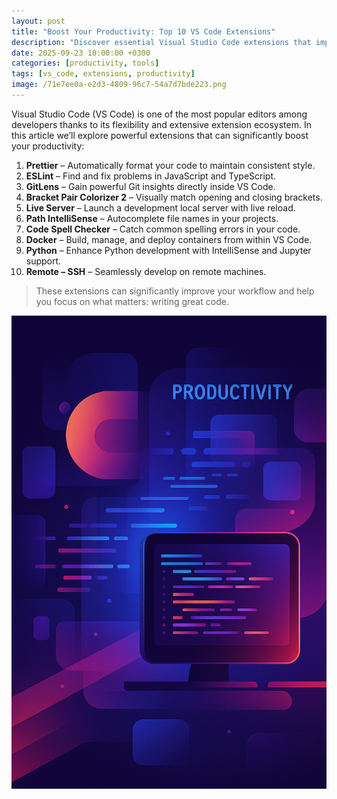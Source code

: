```yaml
---
layout: post
title: "Boost Your Productivity: Top 10 VS Code Extensions"
description: "Discover essential Visual Studio Code extensions that improve coding efficiency and streamline your workflow."
date: 2025-09-23 10:00:00 +0300
categories: [productivity, tools]
tags: [vs_code, extensions, productivity]
image: /71e7ee0a-e2d3-4809-96c7-54a7d7bde223.png
---
```


Visual Studio Code (VS Code) is one of the most popular editors among developers thanks to its flexibility and extensive extension ecosystem. In this article we’ll explore powerful extensions that can significantly boost your productivity:

1. **Prettier** – Automatically format your code to maintain consistent style.
2. **ESLint** – Find and fix problems in JavaScript and TypeScript.
3. **GitLens** – Gain powerful Git insights directly inside VS Code.
4. **Bracket Pair Colorizer 2** – Visually match opening and closing brackets.
5. **Live Server** – Launch a development local server with live reload.
6. **Path IntelliSense** – Autocomplete file names in your projects.
7. **Code Spell Checker** – Catch common spelling errors in your code.
8. **Docker** – Build, manage, and deploy containers from within VS Code.
9. **Python** – Enhance Python development with IntelliSense and Jupyter support.
10. **Remote – SSH** – Seamlessly develop on remote machines.

> These extensions can significantly improve your workflow and help you focus on what matters: writing great code.

![Productivity_Image](/71e7ee0a-e2d3-4809-96c7-54a7d7bde223.png)
